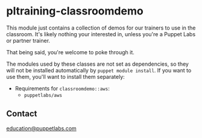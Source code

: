 # pltraining-classroomdemo

This module just contains a collection of demos for our trainers to use in the
classroom. It's likely nothing your interested in, unless you're a Puppet Labs
or partner trainer.

That being said, you're welcome to poke through it.

The modules used by these classes are not set as dependencies, so they will not
be installed automatically by `puppet module install`. If you want to use them,
you'll want to install them separately:

* Requirements for `classroomdemo::aws`:
  * `puppetlabs/aws`

Contact
-------

education@puppetlabs.com
